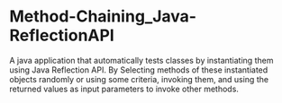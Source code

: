 # Method-Chaining_Java-ReflectionAPI
A java application that automatically tests classes by instantiating them using Java Reflection API. By Selecting methods of these instantiated objects randomly or using some criteria, invoking them, and using the returned values as input parameters to invoke other methods.
